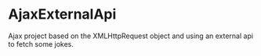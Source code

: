 # AjaxExternalApi

Ajax project based on the XMLHttpRequest object and using an external api to fetch some jokes.
